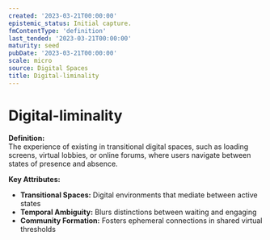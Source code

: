 ```yaml
---
created: '2023-03-21T00:00:00'
epistemic_status: Initial capture.
fmContentType: 'definition'
last_tended: '2023-03-21T00:00:00'
maturity: seed
pubDate: '2023-03-21T00:00:00'
scale: micro
source: Digital Spaces
title: Digital-liminality
---
```


# Digital-liminality

**Definition:**  
The experience of existing in transitional digital spaces, such as loading screens, virtual lobbies, or online forums, where users navigate between states of presence and absence.

**Key Attributes:**  
- **Transitional Spaces:** Digital environments that mediate between active states  
- **Temporal Ambiguity:** Blurs distinctions between waiting and engaging  
- **Community Formation:** Fosters ephemeral connections in shared virtual thresholds
